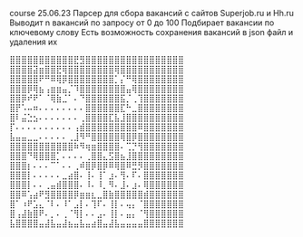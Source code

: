 course 25.06.23 
Парсер для сбора вакансий с сайтов Superjob.ru и Hh.ru
Выводит n вакансий по запросу от 0 до 100 
Подбирает вакансии по ключевому слову
Есть возможность сохранения вакансий в json файл и удаления их

⣿⣿⣿⣿⣿⣿⣿⣿⣿⣿⣿⣟⣻⣿⣿⣿⣿⣿⣿⣿⣿⣿⣿⣿⣿⣿⣿⣿⣿⣿
⣿⣿⣿⣿⣽⣶⣿⣿⣟⢿⣿⣿⣿⣿⣿⣿⣿⣿⢿⣿⣿⣿⣿⣿⣿⣿⣿⣿⣿⣿
⣿⣿⣿⣿⣿⠟⠛⠿⢿⡿⣿⣿⣿⣿⣿⣿⣿⣿⡁⡌⠛⢿⣿⣿⣿⣿⣿⣿⣿⣿
⣿⣿⣿⡿⢿⣦⢠⣶⣶⣤⡈⠹⣿⣿⣿⣿⣿⣿⣿⣿⣤⢿⣿⣿⣿⣿⣿⣿⣿⣿
⣿⣿⡿⠞⠟⠁⠈⢿⣷⣈⠁⠄⠙⣿⣿⣿⣿⣿⣿⣯⡈⢀⢹⣿⣿⣿⣿⣿⣿⣿
⣿⡟⠡⠤⠶⠄⠄⠄⠄⠄⠄⠄⠄⣿⣿⣿⣿⣿⣿⣏⠓⣀⣿⣿⣿⣿⣿⣿⣿⣿
⣿⠇⣬⣑⣢⠄⠄⠄⠄⠄⠄⠄⢀⣿⣿⣿⣿⣏⣧⣸⣿⣿⣿⣿⣿⣿⣿⣿⣿⣿
⡏⠄⠄⠄⠄⠄⠄⠄⠄⠄⠄⢠⣾⣿⣿⣿⣿⣿⣿⣿⣿⣿⠿⣿⣿⣿⣿⣿⣿⣿
⣧⣤⣤⣀⣀⠄⠄⠄⠄⠄⢀⣸⠻⠛⣿⣿⣿⣿⣿⢿⣿⡿⣿⣿⣿⣿⣿⣿⣿⣿
⣿⣿⣿⣿⣿⣿⣿⣿⣿⣿⣿⠷⠻⢶⣶⣿⣿⣿⣿⠄⢉⡙⢻⣿⣿⣿⣿⣿⣿⣿
⣿⣿⣿⠙⢿⣿⣿⣿⡁⠄⠄⠄⠄⢀⣿⣿⣄⣫⣿⣦⣸⣿⣿⣿⣿⣿⣿⣿⣿⣿
⣿⣿⣿⡆⠄⠄⠄⠉⠁⠄⠄⢀⠾⣿⡿⣿⡿⠿⢿⣿⠿⣛⡻⣿⣿⣿⣿⣿⣿⣿
⣿⣿⣿⡇⠄⠄⠄⠄⠄⣀⣴⣿⠄⢸⠄⢸⠁⣰⠄⢻⠄⠏⠄⣿⣿⣿⣿⣿⣿⣿
⣿⣿⣿⡇⠄⠄⢀⣤⣾⣿⣿⣿⠄⠸⠄⠸⡀⠻⠄⣸⠄⣰⠄⢿⣿⣿⣿⣿⣿⣿
⣿⣿⠿⢡⣴⠟⣻⣿⣿⣿⣿⡿⣶⣶⣆⣀⣿⣷⣿⣿⣿⣿⣿⣾⣿⣿⣿⣿⣿⣿
⣿⠁⠰⠟⣡⣄⠈⠇⠄⠸⠁⣠⡇⠄⢹⠏⠄⢸⡇⠄⢤⡄⠈⣿⣿⣿⣿⣿⣿⣿
⣿⢠⣼⣷⣿⠟⠄⡀⠄⢀⠈⢻⡇⠄⠄⣠⠄⢸⡇⠄⣤⡄⠈⢻⣿⣿⣿⣿⣿⣿
⣧⣿⣿⣿⣿⣤⣼⣧⣤⣼⣦⣤⣧⣤⣴⣿⣤⣼⣧⣤⣤⣤⣤⣿⣿⣿⣿⣿⣿⣿